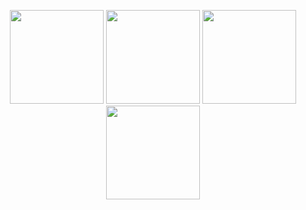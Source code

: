 <p align="center">
  <img src="https://github.com/user-attachments/assets/ae76b363-0721-40d4-9e1d-00924fb99b57" width="150">
  <img src="https://github.com/user-attachments/assets/af1bc622-96ff-4b1b-b7cb-23daa9c8af19" width="150">
  <img src="https://github.com/user-attachments/assets/1539174a-f93a-4da6-bd81-89e33b9f0ac3" width="150">
  <img src="https://github.com/user-attachments/assets/57f47fd5-fbe5-4479-826c-d3398b4b482c" width="150">
</p>

